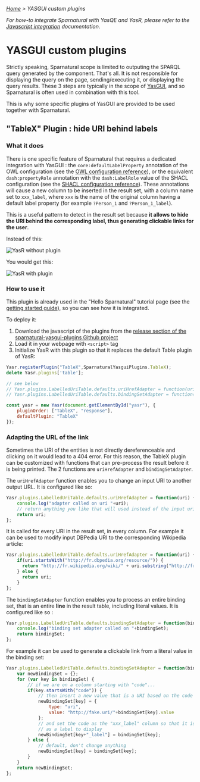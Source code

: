 _[Home](index.html) > YASGUI custom plugins_

_For how-to integrate Sparnatural with YasQE and YasR, please refer to the [Javascript integration](Javascript-integration.md) documentation._

# YASGUI custom plugins

Strictly speaking, Sparnatural scope is limited to outputing the SPARQL query generated by the component. That's all. It is not responsible for displaying the query on the page, sending/executing it, or displaying the query results. These 3 steps are typically in the scope of [YasGUI](https://triply.cc/docs/yasgui/), and so Sparnatural is often used in combination with this tool.

This is why some specific plugins of YasGUI are provided to be used together with Sparnatural.

## "TableX" Plugin : hide URI behind labels

### What it does

There is one specific feature of Sparnatural that requires a dedicated integration with YasGUI : the `core:defaultLabelProperty` annotation of the OWL configuration (see the [OWL configuration reference](OWL-based-configuration.md)), or the equivalent `dash:propertyRole` annotation with the `dash:LabelRole` value of the SHACL configuration (see the [SHACL configuration reference](SHACL-based-configuration.md)). These annotations will cause a new column to be inserted in the result set, with a column name set to `xxx_label`, where `xxx` is the name of the original column having a default label property (for example `?Person_1` and `?Person_1_label`).

This is a useful pattern to detect in the result set because **it allows to hide the URI behind the corresponding label, thus generating clickable links for the user**.

Instead of this:

![YasR without plugin](/assets/images/yasr-without-plugin.png)

You would get this:

![YasR with plugin](/assets/images/yasr-with-plugin.png)


### How to use it

This plugin is already used in the "Hello Sparnatural" tutorial page (see the [getting started guide](Hello-Sparnatural/Hello-Sparnatural.md)), so you can see how it is integrated.

To deploy it:

1. Download the javascript of the plugins from the [release section of the sparnatural-yasgui-plugins Github project](https://github.com/sparna-git/Sparnatural-yasgui-plugins/releases)
2. Load it in your webpage with `<script>` tag
3. Initialize YasR with this plugin so that it replaces the default Table plugin of YasR:

```javascript
Yasr.registerPlugin("TableX",SparnaturalYasguiPlugins.TableX);
delete Yasr.plugins['table'];

// see below
// Yasr.plugins.LabelledUriTable.defaults.uriHrefAdapter = function(uri) { }
// Yasr.plugins.LabelledUriTable.defaults.bindingSetAdapter = function(bindingSet) { }

const yasr = new Yasr(document.getElementById("yasr"), {
	pluginOrder: ["TableX", "response"],
	defaultPlugin: "TableX"
});
```

### Adapting the URL of the link

Sometimes the URI of the entities is not directly dereferenceable and clicking on it would lead to a 404 error. For this reason, the TableX plugin can be customized with functions that can pre-process the result before it is being printed. The 2 functions are `uriHrefAdapter` and `bindingSetAdapter`.

The `uriHrefAdapter` function enables you to change an input URI to another output URL. It is configured like so:

```javascript
Yasr.plugins.LabelledUriTable.defaults.uriHrefAdapter = function(uri) {
	console.log("adapter called on uri "+uri);
	// return anything you like that will used instead of the input uri
	return uri;
};
```

It is called for every URI in the result set, in every column. For example it can be used to modify input DBPedia URI to the corresponding Wikipedia article:

```javascript
Yasr.plugins.LabelledUriTable.defaults.uriHrefAdapter = function(uri) {
	if(uri.startsWith("http://fr.dbpedia.org/resource/")) {
	  return "http://fr.wikipedia.org/wiki/" + uri.substring("http://fr.dbpedia.org/resource/".length);
	} else {
	  return uri;
	}
};
```

The `bindingSetAdapter` function enables you to process an entire binding set, that is an entire **line** in the result table, including literal values. It is configured like so :

```javascript
Yasr.plugins.LabelledUriTable.defaults.bindingSetAdapter = function(bindingSet) {
	console.log("binding set adapter called on "+bindingSet);
	return bindingSet;
};
```

For example it can be used to generate a clickable link from a literal value in the binding set:

```javascript
Yasr.plugins.LabelledUriTable.defaults.bindingSetAdapter = function(bindingSet) {
	var newBindingSet = {};
	for (var key in bindingSet) {
		// if we are on a column starting with "code"...
	    if(key.startsWith("code")) {
	    	// then insert a new value that is a URI based on the code literal value    
	        newBindingSet[key] = {
	            type: "uri",
	            value: "http://fake.uri/"+bindingSet[key].value
	        };
	        // and set the code as the "xxx_label" column so that it is picked up
	        // as a label to display
	        newBindingSet[key+"_label"] = bindingSet[key];
	    } else {
	        // default, don't change anything
	        newBindingSet[key] = bindingSet[key];
	    }
	}
	return newBindingSet;
};
```